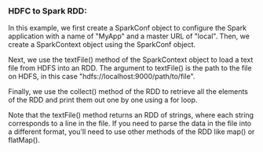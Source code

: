 ### HDFC to Spark RDD:

In this example, we first create a SparkConf object to configure the Spark application with a name of "MyApp" and a master URL of "local". Then, we create a SparkContext object using the SparkConf object.

Next, we use the textFile() method of the SparkContext object to load a text file from HDFS into an RDD. The argument to textFile() is the path to the file on HDFS, in this case "hdfs://localhost:9000/path/to/file".

Finally, we use the collect() method of the RDD to retrieve all the elements of the RDD and print them out one by one using a for loop.

Note that the textFile() method returns an RDD of strings, where each string corresponds to a line in the file. If you need to parse the data in the file into a different format, you'll need to use other methods of the RDD like map() or flatMap().
